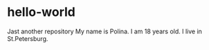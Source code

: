 # hello-world
Jast another repository
My name is Polina. I am 18 years old. I live in St.Petersburg. 
